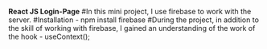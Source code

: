 **React JS Login-Page**
#In this mini project, I use firebase to work with the server. 
#Installation - npm install firebase
#During the project, in addition to the skill of working with firebase, I gained an understanding of the work of the hook - useContext(); 
